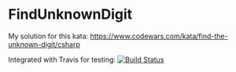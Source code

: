 # FindUnknownDigit

My solution for this kata: https://www.codewars.com/kata/find-the-unknown-digit/csharp

Integrated with Travis for testing: [![Build Status](https://travis-ci.org/biancini/FindUnknownDigit.svg?branch=master)](https://travis-ci.org/biancini/FindUnknownDigit)
